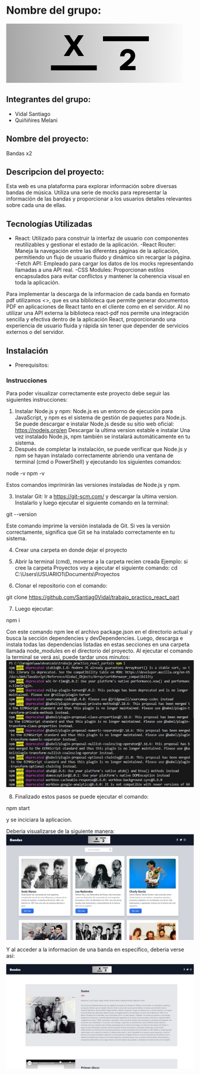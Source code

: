 # Nombre del grupo:
  ![Logo del Grupo](./src/assets/x2small.png)

## Integrantes del grupo: 
- Vidal Santiago
- Quiñiñires Melani

## Nombre del proyecto: 
Bandas x2

## Descripcion del proyecto:
Esta web es una plataforma para explorar información sobre diversas bandas de música. Utiliza una serie de mocks para representar la información de las bandas y proporcionar a los usuarios detalles relevantes sobre cada una de ellas.

## Tecnologías Utilizadas
- React: Utilizado para construir la interfaz de usuario con componentes reutilizables y gestionar el estado de la aplicación.
-React Router: Maneja la navegación entre las diferentes páginas de la aplicación, permitiendo un flujo de usuario fluido y dinámico sin recargar la página.
-Fetch API: Empleado para cargar los datos de los mocks representando llamadas a una API real.
-CSS Modules: Proporcionan estilos encapsulados para evitar conflictos y mantener la coherencia visual en toda la aplicación.

Para implementar la descarga de la informacion de cada banda en formato pdf utilizamos <<react-pdf>>, que es una biblioteca que permite generar documentos PDF en aplicaciones de React tanto en el cliente como en el servidor. Al no utilizar una API externa la biblioteca react-pdf nos permite una integración sencilla y efectiva dentro de la aplicación React, proporcionando una experiencia de usuario fluida y rápida sin tener que depender de servicios externos o del servidor.

## Instalación

- Prerequisitos: 
### Instrucciones
Para poder visualizar correctamente este proyecto debe seguir las siguientes instrucciones:
1. Instalar Node.js y npm: Node.js es un entorno de ejecución para JavaScript, y npm es el sistema de gestión de paquetes para Node.js. Se puede descargar e instalar Node.js desde su sitio web oficial: https://nodejs.org/en
Descargar la ultima version estable e instalar
Una vez instalado Node.js, npm también se instalará automáticamente en tu sistema.
 2. Después de completar la instalación, se puede verificar que Node.js y npm se hayan instalado correctamente abriendo una ventana de terminal (cmd o PowerShell) y ejecutando los siguientes comandos:

 node -v
 npm -v

Estos comandos imprimirán las versiones instaladas de Node.js y npm.

3. Instalar Git: 
Ir a https://git-scm.com/ y descargar la ultima version.
Instalarlo y luego ejecutar el siguiente comando en la terminal:

git --version

Este comando imprime la versión instalada de Git. Si ves la versión correctamente, significa que Git se ha instalado correctamente en tu sistema.

4. Crear una carpeta en donde dejar el proyecto 

5. Abrir la terminal (cmd), moverse a la carpeta recien creada
Ejemplo: si cree la carpeta Proyectos voy a ejecutar el siguiente comando:
cd C:\Users\USUARIO1\Documents\Proyectos

6. Clonar el repositorio con el comando:

git clone https://github.com/Santiag0Vidal/trabajo_practico_react_part

7. Luego ejecutar:

npm i 

Con este comando npm lee el archivo package.json en el directorio actual y busca la sección dependencies y devDependencies. Luego, descarga e instala todas las dependencias listadas en estas secciones en una carpeta llamada node_modules en el directorio del proyecto.
Al ejecutar el comando la terminal se verá asi, puede tardar unos minutos:
![npmi](./src/assets/npmi.JPG)

8. Finalizado estos pasos se puede ejecutar el comando:

npm start

y se inciciara la aplicacion.

Deberia visualizarse de la siguiente manera:
![app](./src/assets/VisualizacionApp.JPG)

Y al acceder a la informacion de una banda en especifico, deberia verse asi:

![info](./src/assets/infoBanda.JPG)






